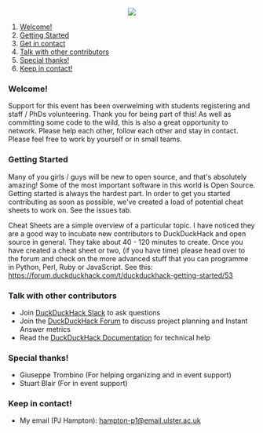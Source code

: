 <p align="center"><img src="https://upload.wikimedia.org/wikipedia/en/9/99/Ulster_University_Logo.png"></p>

1) [Welcome!](#Welcome)
2) [Getting Started]()
3) [Get in contact]()
4) [Talk with other contributors]()
5) [Special thanks!]()
6) [Keep in contact!]()

### Welcome!

Support for this event has been overwelming with students registering and staff / PhDs volunteering. Thank you for being
part of this! As well as committing some code to the wild, this is also a great opportunity to network. Please help
each other, follow each other and stay in contact. Please feel free to work by yourself or in small teams.


### Getting Started

Many of you girls / guys will be new to open source, and that's absolutely amazing! Some of the most important software
in this world is Open Source. Getting started is always the hardest part. 
In order to get you started contributing as soon as possible, we've created a load of potential cheat sheets to work
on. See the issues tab. 

Cheat Sheets are a simple overview of a particular topic. I have noticed they are a good way to incubate new contributors
to DuckDuckHack and open source in general. They take about 40 - 120 minutes to create. Once you have created a cheat sheet
or two, (if you have time) please head over to the forum and check on the more advanced stuff that you can programme in 
Python, Perl, Ruby or JavaScript. See this: https://forum.duckduckhack.com/t/duckduckhack-getting-started/53


### Talk with other contributors

- Join [DuckDuckHack Slack](https://quackslack.herokuapp.com/) to ask questions
- Join the [DuckDuckHack Forum](https://forum.duckduckhack.com/) to discuss project planning and Instant Answer metrics
- Read the [DuckDuckHack Documentation](https://docs.duckduckhack.com/) for technical help

### Special thanks!

 - Giuseppe Trombino (For helping organizing and in event support)
 - Stuart Blair (For in event support) 

### Keep in contact!

 - My email (PJ Hampton): hampton-p1@email.ulster.ac.uk

